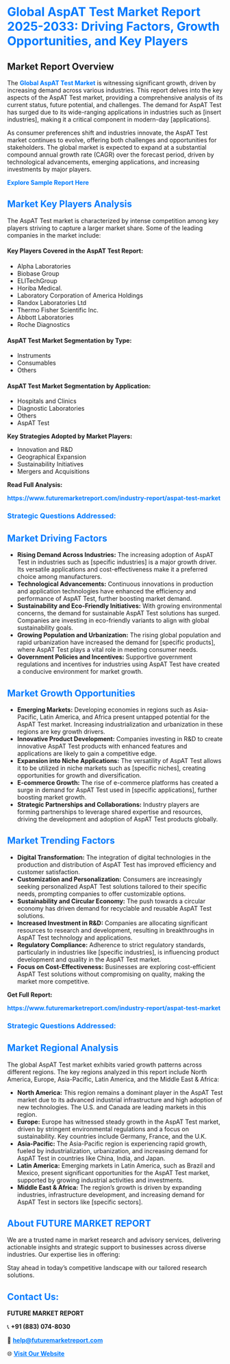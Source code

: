 <h1 style="color: #007BFF;">Global AspAT Test Market Report 2025-2033: Driving Factors, Growth Opportunities, and Key Players</h1>

<section id="overview">
<h2>Market Report Overview</h2>
<p>The <a href="https://www.futuremarketreport.com/industry-report/aspat-test-market" style="color: #007BFF; text-decoration: none;"><strong>Global AspAT Test Market</strong></a> is witnessing significant growth, driven by increasing demand across various industries. This report delves into the key aspects of the AspAT Test market, providing a comprehensive analysis of its current status, future potential, and challenges. The demand for AspAT Test has surged due to its wide-ranging applications in industries such as [insert industries], making it a critical component in modern-day [applications].</p>
<p>As consumer preferences shift and industries innovate, the AspAT Test market continues to evolve, offering both challenges and opportunities for stakeholders. The global market is expected to expand at a substantial compound annual growth rate (CAGR) over the forecast period, driven by technological advancements, emerging applications, and increasing investments by major players.</p>
</section>

<section id="overview">
<p><a href="https://www.futuremarketreport.com/request-sample/reportId=127603" style="color: #007BFF; text-decoration: none;"><strong>Explore Sample Report Here</strong></a></p>
</section>

<section id="key-players">
<h2 style="color: #007BFF;">Market Key Players Analysis</h2>
<p>The AspAT Test market is characterized by intense competition among key players striving to capture a larger market share. Some of the leading companies in the market include:</p>
<h4>Key Players Covered in the AspAT Test Report:</h4>
<ul><li>Alpha Laboratories</li><li>Biobase Group</li><li>ELITechGroup</li><li>Horiba Medical.</li><li>Laboratory Corporation of America Holdings</li><li>Randox Laboratories Ltd</li><li>Thermo Fisher Scientific Inc.</li><li>Abbott Laboratories</li><li>Roche Diagnostics</li></ul>
<h4>AspAT Test Market Segmentation by Type:</h4>
<ul><li>Instruments</li><li>Consumables</li><li>Others</li></ul>

<h4>AspAT Test Market Segmentation by Application:</h4>
<ul><li>Hospitals and Clinics</li><li>Diagnostic Laboratories</li><li>Others</li><li>AspAT Test</li></ul>
<p><strong>Key Strategies Adopted by Market Players:</strong></p>
<ul>
<li>Innovation and R&D</li>
<li>Geographical Expansion</li>
<li>Sustainability Initiatives</li>
<li>Mergers and Acquisitions</li>
</ul>
</section>

<section>
<p><strong>Read Full Analysis: </strong></p><a href="https://www.futuremarketreport.com/industry-report/aspat-test-market" style="color: #007BFF; text-decoration: none;"><strong>https://www.futuremarketreport.com/industry-report/aspat-test-market</strong></a>
<h3 style="color: #007BFF;">Strategic Questions Addressed:</h3>
</section>

<section id="driving-factors">
<h2 style="color: #007BFF;">Market Driving Factors</h2>
<ul>
<li><strong>Rising Demand Across Industries:</strong> The increasing adoption of AspAT Test in industries such as [specific industries] is a major growth driver. Its versatile applications and cost-effectiveness make it a preferred choice among manufacturers.</li>
<li><strong>Technological Advancements:</strong> Continuous innovations in production and application technologies have enhanced the efficiency and performance of AspAT Test, further boosting market demand.</li>
<li><strong>Sustainability and Eco-Friendly Initiatives:</strong> With growing environmental concerns, the demand for sustainable AspAT Test solutions has surged. Companies are investing in eco-friendly variants to align with global sustainability goals.</li>
<li><strong>Growing Population and Urbanization:</strong> The rising global population and rapid urbanization have increased the demand for [specific products], where AspAT Test plays a vital role in meeting consumer needs.</li>
<li><strong>Government Policies and Incentives:</strong> Supportive government regulations and incentives for industries using AspAT Test have created a conducive environment for market growth.</li>
</ul>
</section>

<section id="growth-opportunities">
<h2 style="color: #007BFF;">Market Growth Opportunities</h2>
<ul>
<li><strong>Emerging Markets:</strong> Developing economies in regions such as Asia-Pacific, Latin America, and Africa present untapped potential for the AspAT Test market. Increasing industrialization and urbanization in these regions are key growth drivers.</li>
<li><strong>Innovative Product Development:</strong> Companies investing in R&D to create innovative AspAT Test products with enhanced features and applications are likely to gain a competitive edge.</li>
<li><strong>Expansion into Niche Applications:</strong> The versatility of AspAT Test allows it to be utilized in niche markets such as [specific niches], creating opportunities for growth and diversification.</li>
<li><strong>E-commerce Growth:</strong> The rise of e-commerce platforms has created a surge in demand for AspAT Test used in [specific applications], further boosting market growth.</li>
<li><strong>Strategic Partnerships and Collaborations:</strong> Industry players are forming partnerships to leverage shared expertise and resources, driving the development and adoption of AspAT Test products globally.</li>
</ul>
</section>

<section id="trending-factors">
<h2 style="color: #007BFF;">Market Trending Factors</h2>
<ul>
<li><strong>Digital Transformation:</strong> The integration of digital technologies in the production and distribution of AspAT Test has improved efficiency and customer satisfaction.</li>
<li><strong>Customization and Personalization:</strong> Consumers are increasingly seeking personalized AspAT Test solutions tailored to their specific needs, prompting companies to offer customizable options.</li>
<li><strong>Sustainability and Circular Economy:</strong> The push towards a circular economy has driven demand for recyclable and reusable AspAT Test solutions.</li>
<li><strong>Increased Investment in R&D:</strong> Companies are allocating significant resources to research and development, resulting in breakthroughs in AspAT Test technology and applications.</li>
<li><strong>Regulatory Compliance:</strong> Adherence to strict regulatory standards, particularly in industries like [specific industries], is influencing product development and quality in the AspAT Test market.</li>
<li><strong>Focus on Cost-Effectiveness:</strong> Businesses are exploring cost-efficient AspAT Test solutions without compromising on quality, making the market more competitive.</li>
</ul>
</section>

<section>
<p><strong>Get Full Report: </strong></p><a href="https://www.futuremarketreport.com/industry-report/aspat-test-market" style="color: #007BFF; text-decoration: none;"><strong>https://www.futuremarketreport.com/industry-report/aspat-test-market</strong></a>
<h3 style="color: #007BFF;">Strategic Questions Addressed:</h3>
</section>


<section id="regional-analysis">
<h2 style="color: #007BFF;">Market Regional Analysis</h2>
<p>The global AspAT Test market exhibits varied growth patterns across different regions. The key regions analyzed in this report include North America, Europe, Asia-Pacific, Latin America, and the Middle East & Africa:</p>
<ul>
<li><strong>North America:</strong> This region remains a dominant player in the AspAT Test market due to its advanced industrial infrastructure and high adoption of new technologies. The U.S. and Canada are leading markets in this region.</li>
<li><strong>Europe:</strong> Europe has witnessed steady growth in the AspAT Test market, driven by stringent environmental regulations and a focus on sustainability. Key countries include Germany, France, and the U.K.</li>
<li><strong>Asia-Pacific:</strong> The Asia-Pacific region is experiencing rapid growth, fueled by industrialization, urbanization, and increasing demand for AspAT Test in countries like China, India, and Japan.</li>
<li><strong>Latin America:</strong> Emerging markets in Latin America, such as Brazil and Mexico, present significant opportunities for the AspAT Test market, supported by growing industrial activities and investments.</li>
<li><strong>Middle East & Africa:</strong> The region’s growth is driven by expanding industries, infrastructure development, and increasing demand for AspAT Test in sectors like [specific sectors].</li>
</ul>
</section>

<footer>
<h2 style="color: #007BFF;">About FUTURE MARKET REPORT</h2>
<p>We are a trusted name in market research and advisory services, delivering actionable insights and strategic support to businesses across diverse industries. Our expertise lies in offering:</p>

<p>Stay ahead in today’s competitive landscape with our tailored research solutions.</p>

<h2 style="color: #007BFF;">Contact Us:</h2>
<p><strong>FUTURE MARKET REPORT</strong></p>
<p>📞 <strong>+91 (883) 074-8030</strong></p>
<p>📧 <strong><a href="mailto:help@futuremarketreport.com" style="color: #007BFF;">help@futuremarketreport.com</a></strong></p>
<p>🌐 <strong><a href="https://www.futuremarketreport.com/" style="color: #007BFF;">Visit Our Website</a></strong></p>
</footer>
